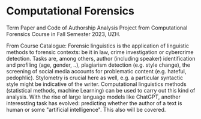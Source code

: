 # Computational Forensics 
Term Paper and Code of Authorship Analysis Project from Computational Forensics Course in Fall Semester 2023, UZH.

From Course Catalogue:
Forensic linguistics is the application of linguistic methods to forensic contexts: be it in law, crime investigation or cybercrime detection.
Tasks are, among others, author (including speaker) identification and profiling (age, gender, ..), plagiarism detection (e.g. style change), 
the screening of social media accounts for problematic content (e.g. hateful, pedophlic). Stylometry is crucial here as well,
e.g. a particular syntactic style might be indicative of the writer.
Computational linguistics methods (statistical methods, machine Learning) can be used to carry out this kind of analysis.
With the rise of large language models like ChatGPT, another interessting task has evolved: predicting whether the author of a text is human or some "artificial intelligence". This also will be covered.
